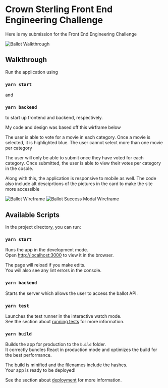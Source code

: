 # Crown Sterling Front End Engineering Challenge

Here is my submission for the Front End Engineering Challenge

![Ballot Walkthrough](public/CrownSterlingChallenge.gif)

## Walkthrough

Run the application using 
### `yarn start`
and
### `yarn backend`

to start up frontend and backend, respectively.

My code and design was based off this wirframe below

The user is able to vote for a movie in each category. Once a movie is selected, it is highlighted blue. The user cannot select more than one movie per category

The user will only be able to submit once they have voted for each category. Once submitted, the user is able to view their votes per category in the cosole.

Along with this, the application is responsive to mobile as well. The code also include alt desciprtions of the pictures in the card to make the site more accessible 


![Ballot Wireframe](src/take-home-wire.jpg?raw=true "Ballot Wireframe")
![Ballot Success Modal Wireframe](src/take-home-success.jpg?raw=true "Ballot Success Modal Wireframe")



## Available Scripts

In the project directory, you can run:

### `yarn start`

Runs the app in the development mode.\
Open [http://localhost:3000](http://localhost:3000) to view it in the browser.

The page will reload if you make edits.\
You will also see any lint errors in the console.

### `yarn backend`

Starts the server which allows the user to access the ballot API.

### `yarn test`

Launches the test runner in the interactive watch mode.\
See the section about [running tests](https://facebook.github.io/create-react-app/docs/running-tests) for more information.

### `yarn build`

Builds the app for production to the `build` folder.\
It correctly bundles React in production mode and optimizes the build for the best performance.

The build is minified and the filenames include the hashes.\
Your app is ready to be deployed!

See the section about [deployment](https://facebook.github.io/create-react-app/docs/deployment) for more information.
